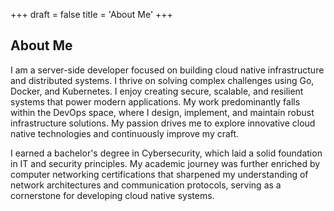 +++
draft = false
title = 'About Me'
+++

## About Me

I am a server-side developer focused on building cloud native infrastructure and distributed systems. I thrive on
solving complex challenges using Go, Docker, and Kubernetes. I enjoy creating secure, scalable, and resilient systems
that power modern applications. My work predominantly falls within the DevOps space, where I design, implement, and
maintain robust infrastructure solutions. My passion drives me to explore innovative cloud native technologies and
continuously improve my craft.

I earned a bachelor's degree in Cybersecurity, which laid a solid foundation in IT and security principles. My academic
journey was further enriched by computer networking certifications that sharpened my understanding of network
architectures and communication protocols, serving as a cornerstone for developing cloud native systems.